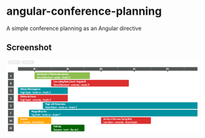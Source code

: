 # angular-conference-planning
A simple conference planning as an Angular directive

## Screenshot

![Screenshot1](/doc/screenshot1.png)

